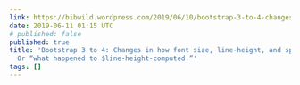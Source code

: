 ```yaml
---
link: https://bibwild.wordpress.com/2019/06/10/bootstrap-3-to-4-changes-in-how-font-size-line-height-and-spacing-is-done-or-what-happened-to-line-height-computed/
date: 2019-06-11 01:15 UTC
# published: false
published: true
title: 'Bootstrap 3 to 4: Changes in how font size, line-height, and spacing is done.
  Or “what happened to $line-height-computed.”'
tags: []
---
```



